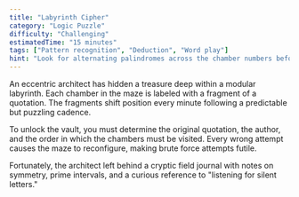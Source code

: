 ```yaml
---
title: "Labyrinth Cipher"
category: "Logic Puzzle"
difficulty: "Challenging"
estimatedTime: "15 minutes"
tags: ["Pattern recognition", "Deduction", "Word play"]
hint: "Look for alternating palindromes across the chamber numbers before decoding the letters."
---
```


An eccentric architect has hidden a treasure deep within a modular labyrinth. Each chamber in the maze is labeled with a fragment of a quotation. The fragments shift position every minute following a predictable but puzzling cadence.

To unlock the vault, you must determine the original quotation, the author, and the order in which the chambers must be visited. Every wrong attempt causes the maze to reconfigure, making brute force attempts futile.

Fortunately, the architect left behind a cryptic field journal with notes on symmetry, prime intervals, and a curious reference to "listening for silent letters."
